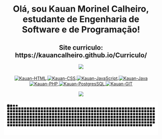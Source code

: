 <h1 align="center">Olá, sou Kauan Morinel Calheiro, estudante de Engenharia de Software e de Programação!</h1>

<h2 align="center">Site curriculo: https://kauancalheiro.github.io/Curriculo/</h1>

<div align="center">
  <a href="https://github.com/KauanCalheiro">
  <img height="auto" src="https://github-readme-stats.vercel.app/api/top-langs/?username=KauanCalheiro&layout=compact&langs_count=7&theme=vue"
  style="max-width: 100%;"/>
</div>

<div align="center" dir="auto" style="style=display: flex; gap: 10px""><br>

  <img align="center" alt="Kauan-HTML" src="https://img.shields.io/badge/HTML5-E34F26?style=for-the-badge&logo=html5&logoColor=white">
  <img align="center" alt="Kauan-CSS" src="https://img.shields.io/badge/CSS3-1572B6?style=for-the-badge&logo=css3&logoColor=white">
  <img align="center" alt="Kauan-JavaScript" src="https://img.shields.io/badge/JavaScript-F7DF1E?style=for-the-badge&logo=javascript&logoColor=black">
  <img align="center" alt="Kauan-Java" src="https://img.shields.io/badge/Java-ED8B00?style=for-the-badge&logo=java&logoColor=white">
  <img align="center" alt="Kauan-PHP" src="https://img.shields.io/badge/PHP-777BB4?style=for-the-badge&logo=php&logoColor=white">
  <!--
  <img align="center" alt="Kauan-Python" height="30" width="40" src="https://raw.githubusercontent.com/devicons/devicon/master/icons/python/python-original.svg">
  -->
  <img align="center" alt="Kauan-PostgresSQL" src="https://img.shields.io/badge/PostgreSQL-316192?style=for-the-badge&logo=postgresql&logoColor=white">
  <img align="center" alt="Kauan-GIT" src="https://img.shields.io/badge/Git-E34F26?style=for-the-badge&logo=git&logoColor=white">

</div>
 
<div align = "center"> 
  <br>
  <a href="https://www.linkedin.com/in/kauan-morinel-calheiro-b3ab2222b/" target="_blank"><img src="https://img.shields.io/badge/-LinkedIn-%230077B5?style=for-the-badge&logo=linkedin&logoColor=white" target="_blank"></a>

![Snake animation](https://raw.githubusercontent.com/platane/snk/output/github-contribution-grid-snake.svg)

</div>
